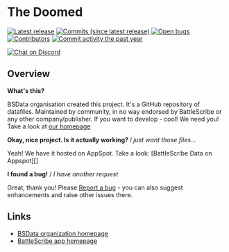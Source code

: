 The Doomed
==================

[![Latest release](https://img.shields.io/github/release/BSData/the-doomed.svg?style=flat-square)](https://github.com/BSData/the-doomed/releases/latest)
[![Commits (since latest release)](https://img.shields.io/github/commits-since/BSData/the-doomed/latest.svg?style=flat-square)](https://github.com/BSData/the-doomed/releases)
[![Open bugs](https://img.shields.io/github/issues/BSData/the-doomed/bug.svg?style=flat-square&label=bugs)](https://github.com/BSData/the-doomed/issues?q=is%3Aissue+is%3Aopen+label%3Abug)
[![Contributors](https://img.shields.io/github/contributors/BSData/the-doomed.svg?style=flat-square)](https://github.com/BSData/the-doomed/graphs/contributors)
[![Commit activity the past year](https://img.shields.io/github/commit-activity/y/BSData/the-doomed.svg?style=flat-square)](https://github.com/BSData/the-doomed/pulse/monthly)

[![Chat on Discord](https://img.shields.io/discord/558412685981777922.svg?logo=discord&style=popout-square)](https://www.bsdata.net/discord)

## Overview ##

__What's this?__

BSData organisation created this project. It's a GitHub repository of datafiles.
Maintained by community, in no way endorsed by BattleScribe or any other company/publisher. If you want
to develop - cool! We need you! Take a look at [our homepage][BSData.net]

__Okay, nice project. Is it actually working?__ _I just want those files..._

Yeah! We have it hosted on AppSpot. Take a look: [BattleScribe Data on Appspot][]

__I found a bug!__ / *I have another request*

Great, thank you! Please [Report a bug][bug report] - you can also suggest enhancements and raise other issues there.

## Links ##

* [BSData organization homepage][BSData.net]
* [BattleScribe app homepage](https://www.battlescribe.net/)

[BSData.net]: https://www.bsdata.net/
[bug report]: https://github.com/BSData/the-doomed/issues/new/choose
